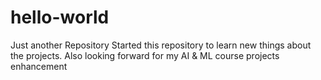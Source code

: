 # hello-world
Just another Repository
Started this repository to learn new things about the projects.
Also looking forward for my AI & ML course projects enhancement
